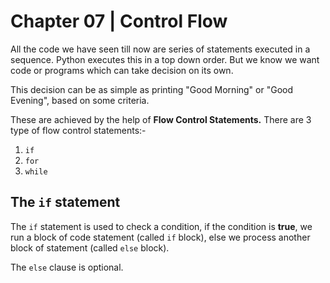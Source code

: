 # Chapter 07 | Control Flow #

All the code we have seen till now are series of statements executed in a sequence. Python executes this in a top down order. But we know we want code or programs which can take decision on its own.

This decision can be as simple as printing "Good Morning" or "Good Evening", based on some criteria.

These are achieved by the help of **Flow Control Statements.** There are 3 type of flow control statements:-

1. `if`
2. `for`
3. `while`

## The `if` statement ##

The `if` statement is used to check a condition, if the condition is **true**, we run a block of code statement (called `if` block), else we process another block of statement (called `else` block).

The `else` clause is optional.
